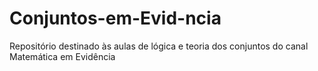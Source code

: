 # Conjuntos-em-Evid-ncia
Repositório destinado às aulas de lógica e teoria dos conjuntos do canal Matemática em Evidência
